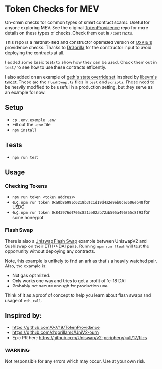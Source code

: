 # Token Checks for MEV

On-chain checks for common types of smart contract scams. Useful for anyone exploring MEV. See the original [TokenProvidence](https://github.com/0xV19/TokenProvidence) repo for more details on these types of checks. Check them out in `/contracts`.

This repo is a hardhat-ified and constructor optimized version of [OxV19's](https://twitter.com/0xV19) providence checks. Thanks to [DrGorilla](https://twitter.com/DrGorilla_md) for the constructor input to avoid deploying the contracts at all. 

I added some basic tests to show how they can be used. Check them out in `test/` to see how to use these contracts efficently.

I also added on an example of [geth's state override set](https://geth.ethereum.org/docs/rpc/ns-eth#3-object---state-override-set) inspired by [libevm's tweet](https://twitter.com/libevm/status/1476791869585588224). These are the `flashSwap.ts` files in `test` and `scripts`. These need to be heavily modified to be useful in a production setting, but they serve as an example for now.

## Setup
 - `cp .env.example .env`
 - Fill out the `.env` file
 - `npm install`

## Tests

 - `npm run test`

## Usage

### Checking Tokens

 - `npm run token <token address>`
 - e.g. `npm run token 0xa0b86991c6218b36c1d19d4a2e9eb0ce3606eb48` for USDC
 - e.g. `npm run token 0x843976d0705c821ae02ab72ab505a496765c8f93` for some honeypot

### Flash Swap
There is also a [Uniswap Flash Swap](https://docs.uniswap.org/protocol/V2/guides/smart-contract-integration/using-flash-swaps) example between UniswapV2 and Sushiswap on their ETH<>DAI pairs. Running `npm run flash` will test the opportunity without deploying any contracts.

Note, this example is unlikely to find an arb as that's a heavily watched pair. Also, the example is:
 - Not gas optimized.
 - Only works one way and tries to get a profit of 1e-18 DAI.
 - Probably not secure enough for production use.

Think of it as a proof of concept to help you learn about flash swaps and usage of `eth_call`.

## Inspired by:

- https://github.com/0xV19/TokenProvidence
- https://github.com/drgorillamd/UniV2-burn
- Epic PR here https://github.com/Uniswap/v2-periphery/pull/17/files


### WARNING
Not responsible for any errors which may occur. Use at your own risk.
